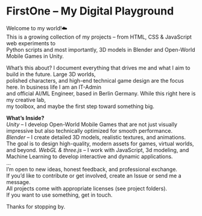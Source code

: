 # FirstOne – My Digital Playground
Welcome to my world!☁️<br />
This is a growing collection of my projects – from HTML, CSS & JavaScript web experiments to<br />
Python scripts and most importantly, 3D models in Blender and Open-World Mobile Games in Unity.

What’s this about?
I document everything that drives me and what I aim to build in the future. Large 3D worlds, <br />
polished characters, and high-end technical game design are the focus here. In business life I am an IT-Admin <br />
and official AI/ML Engineer, based in Berlin Germany. While this right here is my creative lab, <br />
my toolbox, and maybe the first step toward something big.

**What’s Inside?**<br />
*Unity* – I develop Open-World Mobile Games that are not just visually impressive but also technically optimized for smooth performance.<br />
*Blender* – I create detailed 3D models, realistic textures, and animations. The goal is to design high-quality, modern assets for games, virtual worlds, and beyond.
*WebGL & three.js* – I work with JavaScript, 3d modeling, and Machine Learning to develop interactive and dynamic applications.<br />
...
<br />
I’m open to new ideas, honest feedback, and professional exchange. <br />
If you’d like to contribute or get involved, create an Issue or send me a message.<br />
All projects come with appropriate licenses (see project folders). <br />
If you want to use something, get in touch.

Thanks for stopping by.
